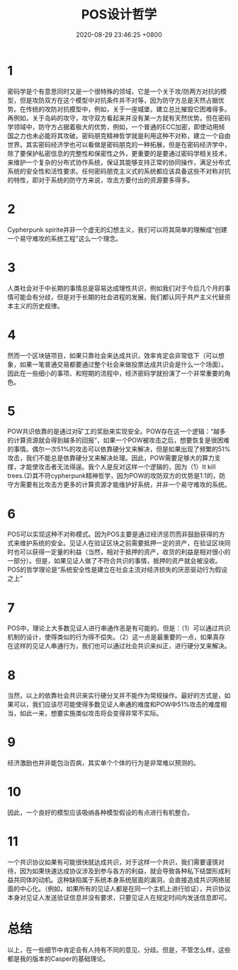 ﻿---
layout: post
title:  "POS设计哲学"
date:   2020-08-29 23:46:25 +0800
---

# 1
密码学是个有意思同时又是一个很特殊的领域，它是一个关于攻/防两方对抗的模型，但是攻防双方在这个模型中对抗条件并不对等，因为防守方总是天然占据优势。在传统的攻防对抗模型中，例如，关于一座城堡，建立总比摧毁它困难得多。再例如，关于岛屿的攻守，攻守双方看起来并没有某一方就有天然优势。但在密码学领域中，防守方占据着极大的优势，例如，一个普通的ECC加密，即使动用倾国之力也未必能将其攻破。密码朋克精神哲学就是利用这种不对称，建立一个自由世界。其实密码经济学也可以看做是密码朋克的一种拓展，但是在密码经济学中，除了要保护私密信息的完整性和保密性之外，更重要的是要通过密码学相关技术，来维护一个复杂的分布式协作系统，保证其能够支持正常的协同操作，满足分布式系统的安全性和活性要求。任何密码朋克主义式的系统都应该具备这些不对称对抗的特性，即对于系统的防守方来说，攻击方要付出的资源要多得多。
# 2
Cypherpunk spirite并非一个虚无的幻想主义，我们可以将其简单的理解成“创建一个易守难攻的系统工程”这么一个理念。
# 3
人类社会对于中长期的事情总是容易达成理性共识，例如我们对于今后几个月的事情可能会有分歧，但是对于长期的社会进程的发展，我们都认同于共产主义代替资本主义的历史规律。
# 4
然而一个区块链项目，如果只靠社会来达成共识，效率肯定会非常低下（可以想象，如果一笔普通交易都要通过整个社会来做投票达成共识会是什么一个场面）。因此在一些细小的事项、和短期的流程中，经济密码学就扮演了一个非常重要的角色。
# 5
POW共识依靠的是通过对矿工的奖励来实现安全。POW存在这一个逻辑：“越多的计算资源就会得到越多的回报”，如果一个POW被攻击之后，想要恢复是很困难的事情。偶尔一次51%的攻击可以依靠硬分叉来解决，但是如果出现了频繁的51%攻击，我们不能总是依靠硬分叉来解决处理。因此，POW需要足够大的算力支撑，才能使攻击者无法得逞。我个人是反对这样一个逻辑的，因为（1）It kill trees.(2)其不符cypherpunk精神哲学，因为POW的攻防双方的优势是1:1的，防守方需要有比攻击方更多的计算资源才能维护好系统，并非一个易守难攻的系统。
# 6
POS可以实现这种不对称模式。因为POS主要是通过经济惩罚而非鼓励获得的方式来维护系统的安全。见证人在验证区块之前需要抵押一定的资产，在验证区块同时也可以获得一定量的利益（当然，相对于抵押的资产，收货的利益是相对很小的一部分）。但是，如果见证人做了不符合共识的事情，抵押的资产就会被没收。POS的哲学理论是“系统安全性是建立在社会主流对经济损失的厌恶驱动行为假设之上”
# 7
POS中，理论上大多数见证人进行串通作恶是有可能的。但是：（1）可以通过共识机制的设计，使得类似的行为得不偿失。（2）这一点是最重要的一点，如果真存在这样的见证人串通行为，我们也可以通过社会共识来纠正，进行硬分叉来解决。
# 8
当然，以上的依靠社会共识来实行硬分叉并不能作为常规操作。最好的方式是，如果可以，我们应该尽可能使得多数见证人串通的难度和POW中51%攻击的难度相当，如此一来，想要实施类似攻击将会变得非常不实际。
# 9
经济激励也并非能包治百病，其实单个个体的行为是非常难以预测的。
# 10
因此，一个良好的模型应该吸纳各种模型假设的有点进行有机整合。
# 11
一个共识协议如果有可能很快就达成共识，对于这样一个共识，我们需要谨慎对待，因为如果快速达成协议涉及到参与各方的利益，就会导致各种私下结盟形成利益共同体的动机。这种缺陷属于系统本身系统层面的漏洞，会直接造成共识网络层面的中心化。（例如，如果所有的见证人都是在同一个主机上进行验证），共识协议本身对见证人发送验证信息并没有要求，只要见证人在规定时间内发送信息即可。

# 总结
以上，在一些细节中肯定会有人持有不同的意见、分歧。但是，不管怎么样，这些都是我的版本的Casper的基础理论。 

